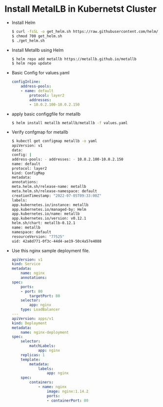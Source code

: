 # Install MetalLB in Kubernetst Cluster

- Install Helm
	```bash
	$ curl -fsSL -o get_helm.sh https://raw.githubusercontent.com/helm/helm/main/scripts/get-helm-3
	$ chmod 700 get_helm.sh
	$ ./get_helm.sh
	```

- Install Metallb using Helm
	```bash
	$ helm repo add metallb https://metallb.github.io/metallb
	$ helm repo update
	```

- Basic Config for values.yaml
	```yaml
	configInline:
		address-pools:
		- name: default
			protocol: layer2
			addresses:
			- 10.0.2.100-10.0.2.150
	```

- apply basic configgfile for metallb
	```bash
	$ helm install metallb metallb/metallb -f values.yaml
	```

- Verify confgmap for metallb

	```bash
	$ kubectl get configmap metallb -o yaml
	apiVersion: v1
	data:
	config: |
	address-pools: - addresses: - 10.0.2.100-10.0.2.150
	name: default
	protocol: layer2
	kind: ConfigMap
	metadata:
	annotations:
	meta.helm.sh/release-name: metallb
	meta.helm.sh/release-namespace: default
	creationTimestamp: "2022-07-05T09:33:00Z"
	labels:
	app.kubernetes.io/instance: metallb
	app.kubernetes.io/managed-by: Helm
	app.kubernetes.io/name: metallb
	app.kubernetes.io/version: v0.12.1
	helm.sh/chart: metallb-0.12.1
	name: metallb
	namespace: default
	resourceVersion: "77525"
	uid: 42a8d771-0f3c-44d4-ae19-50c4a57e4088

	```

- Use this nginx sample deployment file.
	```yml
	apiVersion: v1
	kind: Service
	metadata:
		name: nginx
		annotations:
	spec:
		ports:
		- port: 80
			targetPort: 80
		selector:
			app: nginx
		type: LoadBalancer
	---
	apiVersion: apps/v1
	kind: Deployment
	metadata:
		name: nginx-deployment
	spec:
		selector:
			matchLabels:
				app: nginx
		replicas: 1
		template:
			metadata:
				labels:
					app: nginx
		spec:
			containers:
				- name: nginx
					image: nginx:1.14.2
					ports:
					- containerPort: 80

	```
